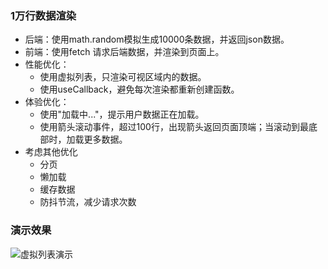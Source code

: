 ### 1万行数据渲染
- 后端：使用math.random模拟生成10000条数据，并返回json数据。
- 前端：使用fetch 请求后端数据，并渲染到页面上。
- 性能优化：
  - 使用虚拟列表，只渲染可视区域内的数据。
  - 使用useCallback，避免每次渲染都重新创建函数。
- 体验优化：
  - 使用"加载中..."，提示用户数据正在加载。
  - 使用箭头滚动事件，超过100行，出现箭头返回页面顶端；当滚动到最底部时，加载更多数据。
- 考虑其他优化
  - 分页
  - 懒加载
  - 缓存数据
  - 防抖节流，减少请求次数

### 演示效果
![虚拟列表演示](./public/视频演示.gif)